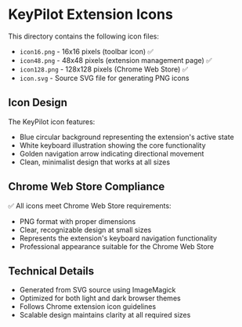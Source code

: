 # KeyPilot Extension Icons

This directory contains the following icon files:

- `icon16.png` - 16x16 pixels (toolbar icon) ✅
- `icon48.png` - 48x48 pixels (extension management page) ✅
- `icon128.png` - 128x128 pixels (Chrome Web Store) ✅
- `icon.svg` - Source SVG file for generating PNG icons

## Icon Design

The KeyPilot icon features:
- Blue circular background representing the extension's active state
- White keyboard illustration showing the core functionality
- Golden navigation arrow indicating directional movement
- Clean, minimalist design that works at all sizes

## Chrome Web Store Compliance

✅ All icons meet Chrome Web Store requirements:
- PNG format with proper dimensions
- Clear, recognizable design at small sizes
- Represents the extension's keyboard navigation functionality
- Professional appearance suitable for the Chrome Web Store

## Technical Details

- Generated from SVG source using ImageMagick
- Optimized for both light and dark browser themes
- Follows Chrome extension icon guidelines
- Scalable design maintains clarity at all required sizes